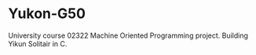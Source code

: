 # Yukon-G50
University course 02322 Machine Oriented Programming project. 
Building Yikun Solitair in C.
